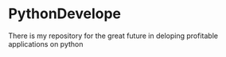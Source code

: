 # PythonDevelope
There is my repository for the great future in deloping profitable applications on python

